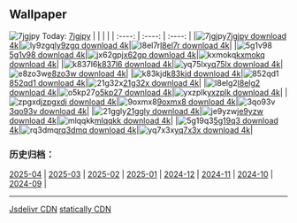 ## Wallpaper
![7jgjpy](https://w.wallhaven.cc/full/7j/wallhaven-7jgjpy.png) Today: [7jgjpy](https://th.wallhaven.cc/small/7j/7jgjpy.jpg)
|      |      |      |
| :----: | :----: | :----: |
|![7jgjpy](https://th.wallhaven.cc/small/7j/7jgjpy.jpg)[7jgjpy download 4k](https://wallhaven.cc/w/7jgjpy)|![ly9zgq](https://th.wallhaven.cc/small/ly/ly9zgq.jpg)[ly9zgq download 4k](https://wallhaven.cc/w/ly9zgq)|![l8el7r](https://th.wallhaven.cc/small/l8/l8el7r.jpg)[l8el7r download 4k](https://wallhaven.cc/w/l8el7r)|
|![5g1v98](https://th.wallhaven.cc/small/5g/5g1v98.jpg)[5g1v98 download 4k](https://wallhaven.cc/w/5g1v98)|![jx62gp](https://th.wallhaven.cc/small/jx/jx62gp.jpg)[jx62gp download 4k](https://wallhaven.cc/w/jx62gp)|![kxmokq](https://th.wallhaven.cc/small/kx/kxmokq.jpg)[kxmokq download 4k](https://wallhaven.cc/w/kxmokq)|
|![k837l6](https://th.wallhaven.cc/small/k8/k837l6.jpg)[k837l6 download 4k](https://wallhaven.cc/w/k837l6)|![yq75lx](https://th.wallhaven.cc/small/yq/yq75lx.jpg)[yq75lx download 4k](https://wallhaven.cc/w/yq75lx)|![e8zo3w](https://th.wallhaven.cc/small/e8/e8zo3w.jpg)[e8zo3w download 4k](https://wallhaven.cc/w/e8zo3w)|
|![k83kjd](https://th.wallhaven.cc/small/k8/k83kjd.jpg)[k83kjd download 4k](https://wallhaven.cc/w/k83kjd)|![852qd1](https://th.wallhaven.cc/small/85/852qd1.jpg)[852qd1 download 4k](https://wallhaven.cc/w/852qd1)|![21g32x](https://th.wallhaven.cc/small/21/21g32x.jpg)[21g32x download 4k](https://wallhaven.cc/w/21g32x)|
|![l8elg2](https://th.wallhaven.cc/small/l8/l8elg2.jpg)[l8elg2 download 4k](https://wallhaven.cc/w/l8elg2)|![o5kp27](https://th.wallhaven.cc/small/o5/o5kp27.jpg)[o5kp27 download 4k](https://wallhaven.cc/w/o5kp27)|![yxzplk](https://th.wallhaven.cc/small/yx/yxzplk.jpg)[yxzplk download 4k](https://wallhaven.cc/w/yxzplk)|
|![zpgxdj](https://th.wallhaven.cc/small/zp/zpgxdj.jpg)[zpgxdj download 4k](https://wallhaven.cc/w/zpgxdj)|![9oxmx8](https://th.wallhaven.cc/small/9o/9oxmx8.jpg)[9oxmx8 download 4k](https://wallhaven.cc/w/9oxmx8)|![3qo93v](https://th.wallhaven.cc/small/3q/3qo93v.jpg)[3qo93v download 4k](https://wallhaven.cc/w/3qo93v)|
|![21ggly](https://th.wallhaven.cc/small/21/21ggly.jpg)[21ggly download 4k](https://wallhaven.cc/w/21ggly)|![je9yzw](https://th.wallhaven.cc/small/je/je9yzw.jpg)[je9yzw download 4k](https://wallhaven.cc/w/je9yzw)|![mlqqkk](https://th.wallhaven.cc/small/ml/mlqqkk.jpg)[mlqqkk download 4k](https://wallhaven.cc/w/mlqqkk)|
|![5g19q3](https://th.wallhaven.cc/small/5g/5g19q3.jpg)[5g19q3 download 4k](https://wallhaven.cc/w/5g19q3)|![rq3dmq](https://th.wallhaven.cc/small/rq/rq3dmq.jpg)[rq3dmq download 4k](https://wallhaven.cc/w/rq3dmq)|![yq7x3x](https://th.wallhaven.cc/small/yq/yq7x3x.jpg)[yq7x3x download 4k](https://wallhaven.cc/w/yq7x3x)|

### 历史归档：
[2025-04](https://github.com/april-projects/april-wallpaper/tree/main/picture/2025-04/) | [2025-03](https://github.com/april-projects/april-wallpaper/tree/main/picture/2025-03/) | [2025-02](https://github.com/april-projects/april-wallpaper/tree/main/picture/2025-02/) | [2025-01](https://github.com/april-projects/april-wallpaper/tree/main/picture/2025-01/) | [2024-12](https://github.com/april-projects/april-wallpaper/tree/main/picture/2024-12/) | [2024-11](https://github.com/april-projects/april-wallpaper/tree/main/picture/2024-11/) | [2024-10](https://github.com/april-projects/april-wallpaper/tree/main/picture/2024-10/) | [2024-09](https://github.com/april-projects/april-wallpaper/tree/main/picture/2024-09/) | 

---
[Jsdelivr CDN](https://cdn.jsdelivr.net/gh/april-projects/april-wallpaper/api.json)
[statically CDN](https://cdn.statically.io/gh/april-projects/april-wallpaper/main/api.json)